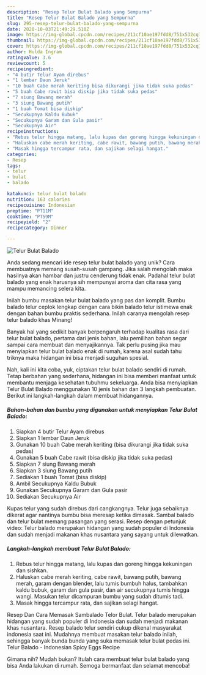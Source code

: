```yaml
---
description: "Resep Telur Bulat Balado yang Sempurna"
title: "Resep Telur Bulat Balado yang Sempurna"
slug: 295-resep-telur-bulat-balado-yang-sempurna
date: 2020-10-03T21:49:29.510Z
image: https://img-global.cpcdn.com/recipes/211cf10ae197fdd8/751x532cq70/telur-bulat-balado-foto-resep-utama.jpg
thumbnail: https://img-global.cpcdn.com/recipes/211cf10ae197fdd8/751x532cq70/telur-bulat-balado-foto-resep-utama.jpg
cover: https://img-global.cpcdn.com/recipes/211cf10ae197fdd8/751x532cq70/telur-bulat-balado-foto-resep-utama.jpg
author: Hulda Ingram
ratingvalue: 3.6
reviewcount: 5
recipeingredient:
- "4 butir Telur Ayam direbus"
- "1 lembar Daun Jeruk"
- "10 buah Cabe merah keriting bisa dikurangi jika tidak suka pedas"
- "5 buah Cabe rawit bisa diskip jika tidak suka pedas"
- "7 siung Bawang merah"
- "3 siung Bawang putih"
- "1 buah Tomat bisa diskip"
- "Secukupnya Kaldu Bubuk"
- "Secukupnya Garam dan Gula pasir"
- "Secukupnya Air"
recipeinstructions:
- "Rebus telur hingga matang, lalu kupas dan goreng hingga kekuningan dan sishkan."
- "Haluskan cabe merah keriting, cabe rawit, bawang putih, bawang merah, garam dengan blender, lalu tumis bumbuh halus, tambahkan kaldu bubuk, garam dan gula pasir, dan air secukupnya tumis hingga wangi. Masukan telur dicampuran bumbu yang sudah ditumis tadi."
- "Masak hingga tercampur rata, dan sajikan selagi hangat."
categories:
- Resep
tags:
- telur
- bulat
- balado

katakunci: telur bulat balado 
nutrition: 163 calories
recipecuisine: Indonesian
preptime: "PT11M"
cooktime: "PT59M"
recipeyield: "2"
recipecategory: Dinner

---
```



![Telur Bulat Balado](https://img-global.cpcdn.com/recipes/211cf10ae197fdd8/751x532cq70/telur-bulat-balado-foto-resep-utama.jpg)

Anda sedang mencari ide resep telur bulat balado yang unik? Cara membuatnya memang susah-susah gampang. Jika salah mengolah maka hasilnya akan hambar dan justru cenderung tidak enak. Padahal telur bulat balado yang enak harusnya sih mempunyai aroma dan cita rasa yang mampu memancing selera kita.

Inilah bumbu masakan telur bulat balado yang pas dan komplit. Bumbu balado telur ceplok lengkap dengan cara bikin balado telur istimewa enak dengan bahan bumbu praktis sederhana. Inilah caranya mengolah resep telur balado khas Minang!

Banyak hal yang sedikit banyak berpengaruh terhadap kualitas rasa dari telur bulat balado, pertama dari jenis bahan, lalu pemilihan bahan segar sampai cara membuat dan menyajikannya. Tak perlu pusing jika mau menyiapkan telur bulat balado enak di rumah, karena asal sudah tahu triknya maka hidangan ini bisa menjadi suguhan spesial.


Nah, kali ini kita coba, yuk, ciptakan telur bulat balado sendiri di rumah. Tetap berbahan yang sederhana, hidangan ini bisa memberi manfaat untuk membantu menjaga kesehatan tubuhmu sekeluarga. Anda bisa menyiapkan Telur Bulat Balado menggunakan 10 jenis bahan dan 3 langkah pembuatan. Berikut ini langkah-langkah dalam membuat hidangannya.

<!--inarticleads1-->

##### Bahan-bahan dan bumbu yang digunakan untuk menyiapkan Telur Bulat Balado:

1. Siapkan 4 butir Telur Ayam direbus
1. Siapkan 1 lembar Daun Jeruk
1. Gunakan 10 buah Cabe merah keriting (bisa dikurangi jika tidak suka pedas)
1. Gunakan 5 buah Cabe rawit (bisa diskip jika tidak suka pedas)
1. Siapkan 7 siung Bawang merah
1. Siapkan 3 siung Bawang putih
1. Sediakan 1 buah Tomat (bisa diskip)
1. Ambil Secukupnya Kaldu Bubuk
1. Gunakan Secukupnya Garam dan Gula pasir
1. Sediakan Secukupnya Air


Kupas telur yang sudah direbus dari cangkangnya. Telur juga sebaiknya dikerat agar nantinya bumbu bisa meresap ketika dimasak. Sambal balado dan telur bulat memang pasangan yang serasi. Resep dengan petunjuk video: Telur balado merupakan hidangan yang sudah populer di Indonesia dan sudah menjadi makanan khas nusantara yang sayang untuk dilewatkan. 

<!--inarticleads2-->

##### Langkah-langkah membuat Telur Bulat Balado:

1. Rebus telur hingga matang, lalu kupas dan goreng hingga kekuningan dan sishkan.
1. Haluskan cabe merah keriting, cabe rawit, bawang putih, bawang merah, garam dengan blender, lalu tumis bumbuh halus, tambahkan kaldu bubuk, garam dan gula pasir, dan air secukupnya tumis hingga wangi. Masukan telur dicampuran bumbu yang sudah ditumis tadi.
1. Masak hingga tercampur rata, dan sajikan selagi hangat.


Resep Dan Cara Memasak Sambalado Telor Bulat. Telur balado merupakan hidangan yang sudah populer di Indonesia dan sudah menjadi makanan khas nusantara. Resep balado telur sendiri cukup dikenal masyarakat indonesia saat ini. Mudahnya membuat masakan telur balado inilah, sehingga banyak bunda bunda yang suka memasak telur bulat pedas ini. Telur Balado - Indonesian Spicy Eggs Recipe 

Gimana nih? Mudah bukan? Itulah cara membuat telur bulat balado yang bisa Anda lakukan di rumah. Semoga bermanfaat dan selamat mencoba!
